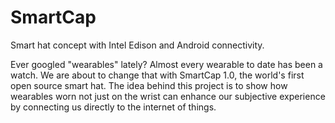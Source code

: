 # SmartCap
Smart hat concept with Intel Edison and Android connectivity. 

Ever googled "wearables" lately? Almost every wearable to date has been a watch. We are about to change that with SmartCap 1.0, the world's first open source smart hat. The idea behind this project is to show how wearables worn not just on the wrist can enhance our subjective experience by connecting us directly to the internet of things. 
